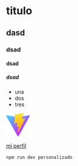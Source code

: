 # titulo

## dasd

### dsad

#### dsad

##### dsad

- una
- dos
- tres

![](/public/vite.svg)

[mi perfil](http:/dsadasd.com)

```
npm run dev personalizado
```
